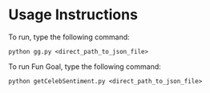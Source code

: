 Usage Instructions
==================

To run, type the following command:

	python gg.py <direct_path_to_json_file>

To run Fun Goal, type the following command:

    python getCelebSentiment.py <direct_path_to_json_file>